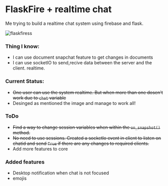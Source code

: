 # FlaskFire + realtime chat
Me trying to build a realtime chat system using firebase and flask. 

![flaskfiress](https://user-images.githubusercontent.com/19330397/100495163-9d4a7c00-316e-11eb-9a25-78505c368522.PNG)




### Thing I know:
* I can use document snapchat feature to get changes in documents
* I can use socketIO to send,recive data between the server and the client. realtime.

### Current Status:
* ~~One user can use the system realtime. But when more than one dosen't work due to `chat` variable~~
* Desinged as mentioned the image and manage to work all!

### ToDo
* ~~Find a way to change session variables when within the `on_snapshot()` method.~~
* ~~No need to use sessions. Created a socketIo event in client to listen on chatid and send `True` if there are any changes to required clients.~~
* Add more features to core

### Added features
* Desktop notification when chat is not focused
* emojis
